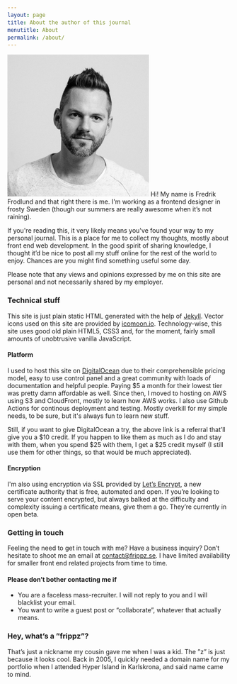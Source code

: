 ```yaml
---
layout: page
title: About the author of this journal
menutitle: About
permalink: /about/
---
```


<img src="/images/just-me.jpg" alt="" height="320" width="320" class="left"> Hi! My name is Fredrik Frodlund and that right there is me. I'm working as a frontend designer in frosty Sweden (though our summers are really awesome when it’s not raining).

If you're reading this, it very likely means you've found your way to my personal journal. This is a place for me to collect my thoughts, mostly about front end web development. In the good spirit of sharing knowledge, I thought it’d be nice to post all my stuff online for the rest of the world to enjoy. Chances are you might find something useful some day.

Please note that any views and opinions expressed by me on this site are personal and not necessarily shared by my employer.

### Technical stuff

This site is just plain static HTML generated with the help of [Jekyll](http://jekyllrb.com/). Vector icons used on this site are provided by [icomoon.io](https://icomoon.io). Technology-wise, this site uses good old plain HTML5, CSS3 and, for the moment, fairly small amounts of unobtrusive vanilla JavaScript.

#### Platform

I used to host this site on [DigitalOcean](https://m.do.co/c/2e95857e7f62) due to their comprehensible pricing model, easy to use control panel and a great community with loads of documentation and helpful people. Paying $5 a month for their lowest tier was pretty damn affordable as well. Since then, I moved to hosting on AWS using S3 and CloudFront, mostly to learn how AWS works. I also use Github Actions for continous deployment and testing. Mostly overkill for my simple needs, to be sure, but it's always fun to learn new stuff.

Still, if you want to give DigitalOcean a try, the above link is a referral that’ll give you a $10 credit. If you happen to like them as much as I do and stay with them, when you spend $25 with them, I get a $25 credit myself (I still use them for other things, so that would be much appreciated).

#### Encryption

I'm also using encryption via SSL provided by [Let’s Encrypt](https://letsencrypt.org), a new certificate authority that is free, automated and open. If you’re looking to serve your content encrypted, but always balked at the difficulty and complexity issuing a certificate means, give them a go. They’re currently in open beta.

### Getting in touch

Feeling the need to get in touch with me? Have a business inquiry? Don’t hesitate to shoot me an email at [contact@frippz.se](mailto:contact@frippz.se). I have limited availability for smaller front end related projects from time to time.

#### Please don’t bother contacting me if

* You are a faceless mass-recruiter. I will not reply to you and I will blacklist your email.
* You want to write a guest post or “collaborate”, whatever that actually means.

### Hey, what’s a ”frippz”?

That’s just a nickname my cousin gave me when I was a kid. The ”z” is just because it looks cool. Back in 2005, I quickly needed a domain name for my portfolio when I attended Hyper Island in Karlskrona, and said name came to mind.

